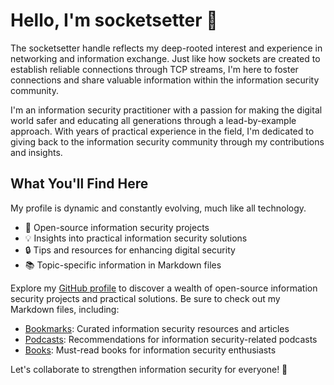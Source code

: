 # Hello, I'm socketsetter 👋

The socketsetter handle reflects my deep-rooted interest and experience in networking and information exchange. Just like how sockets are created to establish reliable connections through TCP streams, I'm here to foster connections and share valuable information within the information security community.

I'm an information security practitioner with a passion for making the digital world safer and educating all generations through a lead-by-example approach. With years of practical experience in the field, I'm dedicated to giving back to the information security community through my contributions and insights.

## What You'll Find Here
My profile is dynamic and constantly evolving, much like all technology.
- 🚀 Open-source information security projects 
- 💡 Insights into practical information security solutions
- 🔒 Tips and resources for enhancing digital security
- 📚 Topic-specific information in Markdown files


Explore my [GitHub profile](https://github.com/socketsetter/public) to discover a wealth of open-source information security projects and practical solutions. Be sure to check out my Markdown files, including:
- [Bookmarks](https://github.com/socketsetter/public/blob/main/bookmarks.md): Curated information security resources and articles
- [Podcasts](https://github.com/socketsetter/public/blob/main/podcasts.md): Recommendations for information security-related podcasts
- [Books](https://github.com/socketsetter/public/blob/main/books.md): Must-read books for information security enthusiasts

Let's collaborate to strengthen information security for everyone! 🔗
